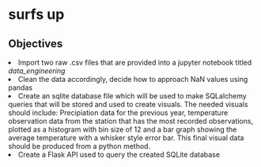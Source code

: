 # surfs up

<h2>Objectives</h2>
<li>Import two raw .csv files that are provided into a jupyter notebook titled <i>data_engineering</i></li>

<li> Clean the data accordingly, decide how to approach NaN values using pandas</li>

<li>Create an sqlite database file which will be used to make SQLalchemy queries that will be stored and used to create visuals.  The needed visuals should include:  Precipiation data for the previous year, temperature observation data from the station that has the most recorded observations, plotted as a histogram with bin size of 12 and a bar graph showing the average temperature with a whisker style error bar.  This final visual data should be produced from a python method.
</li>

<li>Create a Flask API used to query the created SQLite database</li>
